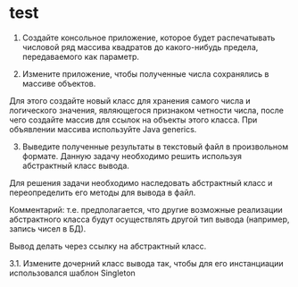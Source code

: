 # test

1. Создайте консольное приложение, которое будет распечатывать числовой ряд массива квадратов до какого-нибудь предела, передаваемого как параметр.

2. Измените приложение, чтобы полученные числа сохранялись в массиве объектов.

Для этого создайте новый класс для хранения самого числа и логического значения, являющегося признаком четности числа, после чего создайте массив для ссылок на объекты этого класса. При объявлении массива используйте Java generics.

3. Выведите полученные результаты в текстовый файл в произвольном формате. Данную задачу необходимо решить используя абстрактный класс вывода.

Для решения задачи необходимо наследовать абстрактный класс и переопределить его методы для вывода в файл.

Комментарий: т.е. предполагается, что другие возможные реализации абстрактного класса будут осуществлять другой тип вывода (например, запись чисел в БД).

Вывод делать через ссылку на абстрактный класс.

3.1. Измените дочерний класс вывода так, чтобы для его инстанциации использовался шаблон Singleton